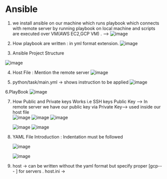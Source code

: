 # Ansible


1. we install ansible on our machine which runs playbook which connects with remote server by running playbook on local machine and scripts are executed over VM(AWS EC2,GCP VM) .
--> ![image](https://github.com/kaushaldeokar/Ansible/assets/91072847/feebdfbf-8374-485e-a8a6-590a2c821b20)


2. How playbook are written : in yml format extension.
   ![image](https://github.com/kaushaldeokar/Ansible/assets/91072847/c408fa8a-159e-490e-9d69-8048cd46cda4)

3. Ansible Project Structure
   
  ![image](https://github.com/kaushaldeokar/Ansible/assets/91072847/e111801f-e74c-42d8-bb72-2c526c834a6c)


4. Host File : Mention the remote server
  ![image](https://github.com/kaushaldeokar/Ansible/assets/91072847/2a74c9c9-a8b3-49cd-9664-5b590ba4fb53)

5. python/task/main.yml -> shows instruction to be applied
   ![image](https://github.com/kaushaldeokar/Ansible/assets/91072847/50d7dbe0-b72e-47b0-b9b1-47e4cce8bd1c)

6.PlayBook 
   ![image](https://github.com/kaushaldeokar/Ansible/assets/91072847/42372dd9-2f48-410f-bec1-e4cc8497efbf)

7. How Public and Private keys Works i.e SSH keys
   Public Key --> In remote server we have our public key via 
   Private Key--> used inside our host file   
  ![image](https://github.com/kaushaldeokar/Ansible/assets/91072847/a8bb86d4-42b6-4334-a91b-a8148579a684)
   ![image](https://github.com/kaushaldeokar/Ansible/assets/91072847/7b9ff3c8-0678-47a4-90ad-1ba4f196ade0)
   ![image](https://github.com/kaushaldeokar/Ansible/assets/91072847/5a9a0708-3597-47ac-a7fa-f0087b895b1d)



   ![image](https://github.com/kaushaldeokar/Ansible/assets/91072847/9f36ec06-6c89-4ad1-a439-f51e0dc573a9)
   ![image](https://github.com/kaushaldeokar/Ansible/assets/91072847/2e11ab6c-602f-4789-949b-25725b19ed9c)


8. YAML File Introduction : Indentation must be followed

   ![image](https://github.com/kaushaldeokar/Ansible/assets/91072847/3a758c75-126d-4066-877c-5533ebf3fb76)

   ![image](https://github.com/kaushaldeokar/Ansible/assets/91072847/692ce584-47bf-40e5-8175-00b8599114ec)

9.   host -> can be written without the yaml format but specify proper [gcp--- ] for servers .
   host.ini ->



   





